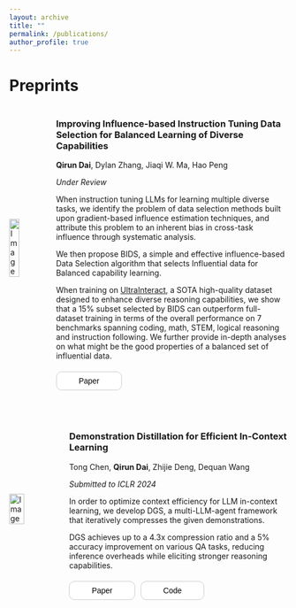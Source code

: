 ```yaml
---
layout: archive
title: ""
permalink: /publications/
author_profile: true
---
```

<!-- <style>
    .bullet::before {
        content: "• "; /* Unicode character for a bullet */
        font-size: 1em; /* Adjust the size as needed */
    }
</style> -->

# Preprints

<div style="display: flex; align-items: center; margin-bottom: 50px;">
  <img src="{{ site.baseurl }}/images/BIDS_stats.png" alt="Image" style="width: 40%; margin-right: 40px;">
  <div>
    <h3>Improving Influence-based Instruction Tuning Data Selection for Balanced Learning of Diverse Capabilities</h3>
    <p><strong>Qirun Dai</strong>, Dylan Zhang, Jiaqi W. Ma, Hao Peng</p>
    <p><em>Under Review</em></p>
    <p>When instruction tuning LLMs for learning multiple diverse tasks, we identify the problem of data selection methods built upon gradient-based influence estimation techniques, and attribute this problem to an inherent bias in cross-task influence through systematic analysis.</p>
    <p>We then propose BIDS, a simple and effective influence-based Data Selection algorithm that selects Influential data for Balanced capability learning.</p>
    <p>When training on <a href="https://huggingface.co/datasets/openbmb/UltraInteract_sft">UltraInteract</a>, a SOTA high-quality dataset designed to enhance diverse reasoning capabilities, we show that a 15% subset selected by BIDS can outperform full-dataset training in terms of the overall performance on 7 benchmarks spanning coding, math, STEM, logical reasoning and instruction following. We further provide in-depth analyses on what might be the good properties of a balanced set of influential data.</p>
    <div style="display: flex; margin-top: 20px;">
      <a href="{{ site.baseurl }}/files/BIDS-10_13-preprint.pdf" target="_blank" style="text-decoration: none;">
        <button style="background-color: white; border: 1px solid #ccc; border-radius: 10px; padding: 8px 40px; font-size: 14px; cursor: pointer;">Paper</button>
      </a>
      <!-- <a href="https://github.com/CTDancer/DGS_Demonstration-Distillation" target="_blank" style="text-decoration: none; margin-left: 10px;">
        <button style="background-color: white; border: 1px solid #ccc; border-radius: 10px; padding: 8px 40px; font-size: 14px; cursor: pointer;">Code</button>
      </a> -->
    </div>
  </div>
</div>

<div style="display: flex; align-items: center; margin-bottom: 50px;">
  <img src="{{ site.baseurl }}/images/DGS.png" alt="Image" style="width: 40%; margin-right: 40px;">
  <div>
    <h3>Demonstration Distillation for Efficient In-Context Learning</h3>
    <p>Tong Chen, <strong>Qirun Dai</strong>, Zhijie Deng, Dequan Wang</p>
    <p><em>Submitted to ICLR 2024</em></p>
    <p>In order to optimize context efficiency for LLM in-context learning, we develop DGS, a multi-LLM-agent framework that iteratively compresses the given demonstrations.</p>
    <p>DGS achieves up to a 4.3x compression ratio and a 5% accuracy improvement on various QA tasks, reducing inference overheads while eliciting stronger reasoning capabilities.</p>
    <div style="display: flex; margin-top: 20px;">
      <a href="https://openreview.net/forum?id=Y8DClN5ODu" target="_blank" style="text-decoration: none;">
        <button style="background-color: white; border: 1px solid #ccc; border-radius: 10px; padding: 8px 40px; font-size: 14px; cursor: pointer;">Paper</button>
      </a>
      <a href="https://github.com/CTDancer/DGS_Demonstration-Distillation" target="_blank" style="text-decoration: none; margin-left: 10px;">
        <button style="background-color: white; border: 1px solid #ccc; border-radius: 10px; padding: 8px 40px; font-size: 14px; cursor: pointer;">Code</button>
      </a>
    </div>
  </div>
</div>

